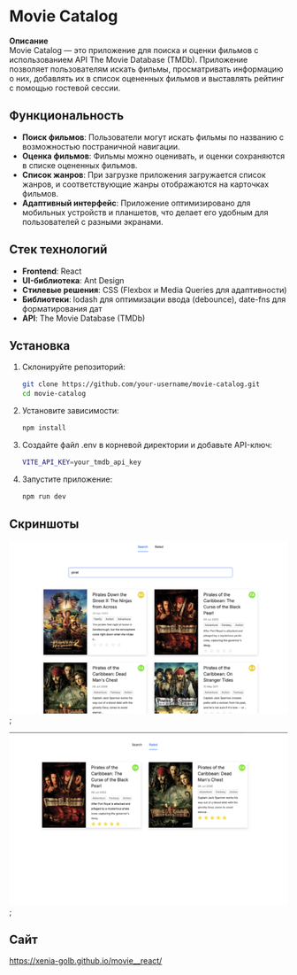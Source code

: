 # Movie Catalog

**Описание**  
Movie Catalog — это приложение для поиска и оценки фильмов с использованием API The Movie Database (TMDb). Приложение позволяет пользователям искать фильмы, просматривать информацию о них, добавлять их в список оцененных фильмов и выставлять рейтинг с помощью гостевой сессии.

## Функциональность

- **Поиск фильмов**: Пользователи могут искать фильмы по названию с возможностью постраничной навигации.
- **Оценка фильмов**: Фильмы можно оценивать, и оценки сохраняются в списке оцененных фильмов.
- **Список жанров**: При загрузке приложения загружается список жанров, и соответствующие жанры отображаются на карточках фильмов.
- **Адаптивный интерфейс**: Приложение оптимизировано для мобильных устройств и планшетов, что делает его удобным для пользователей с разными экранами.

## Стек технологий

- **Frontend**: React
- **UI-библиотека**: Ant Design
- **Стилевые решения**: CSS (Flexbox и Media Queries для адаптивности)
- **Библиотеки**: lodash для оптимизации ввода (debounce), date-fns для форматирования дат
- **API**: The Movie Database (TMDb)

## Установка

1. Склонируйте репозиторий:

   ```bash
   git clone https://github.com/your-username/movie-catalog.git
   cd movie-catalog
   ```

2. Установите зависимости:
   ```bash
   npm install
   ```
3. Создайте файл .env в корневой директории и добавьте API-ключ:
   ```bash
   VITE_API_KEY=your_tmdb_api_key
   ```
4. Запустите приложение:
   ```bash
   npm run dev
   ```

## Скриншоты

![layout](/src/assets/img/search.png);

![layout](/src/assets/img/rated.png);

## Сайт

https://xenia-golb.github.io/movie__react/
